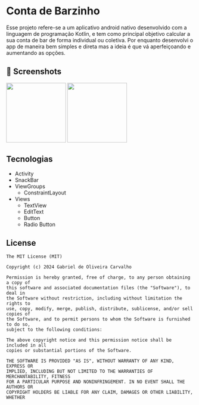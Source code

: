 # Conta de Barzinho 
Esse projeto refere-se a um aplicativo android nativo desenvolvido com a linguagem de programação Kotlin, e tem como principal objetivo calcular a sua conta de bar de forma individual ou coletiva. Por enquanto desenvolvi o app de maneira bem simples e direta mas a ideia é que vá aperfeiçoando e aumentando as opções. 

## :camera_flash: Screenshots
<img src = "https://github.com/user-attachments/assets/dfec15e5-396f-4260-b800-a016c7c29bb1" width = 160 /> 
<img src = "https://github.com/user-attachments/assets/3799b11b-0358-4d32-8dc0-449c1d65e95d" width = 160 /> 



## Tecnologias
- Activity
- SnackBar
- ViewGroups
   - ConstraintLayout
- Views
   - TextView
   - EditText
   - Button
   - Radio Button

## License
```
The MIT License (MIT)

Copyright (c) 2024 Gabriel de Oliveira Carvalho

Permission is hereby granted, free of charge, to any person obtaining a copy of
this software and associated documentation files (the "Software"), to deal in
the Software without restriction, including without limitation the rights to
use, copy, modify, merge, publish, distribute, sublicense, and/or sell copies of
the Software, and to permit persons to whom the Software is furnished to do so,
subject to the following conditions:

The above copyright notice and this permission notice shall be included in all
copies or substantial portions of the Software.

THE SOFTWARE IS PROVIDED "AS IS", WITHOUT WARRANTY OF ANY KIND, EXPRESS OR
IMPLIED, INCLUDING BUT NOT LIMITED TO THE WARRANTIES OF MERCHANTABILITY, FITNESS
FOR A PARTICULAR PURPOSE AND NONINFRINGEMENT. IN NO EVENT SHALL THE AUTHORS OR
COPYRIGHT HOLDERS BE LIABLE FOR ANY CLAIM, DAMAGES OR OTHER LIABILITY, WHETHER
